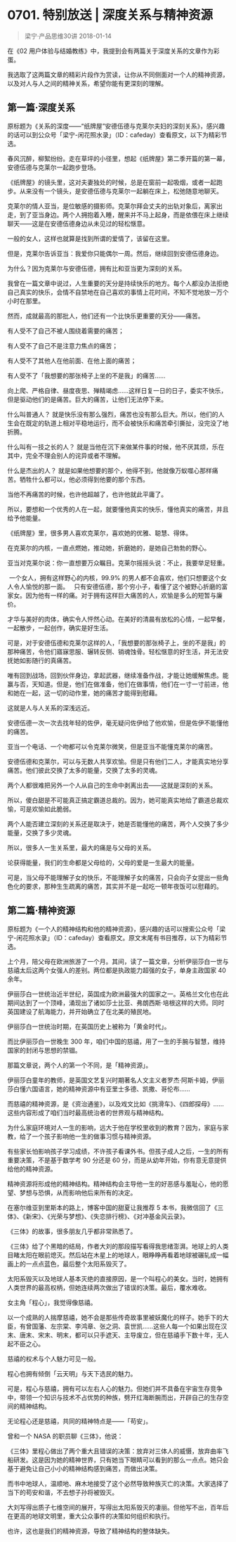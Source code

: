 # 0701. 特别放送 | 深度关系与精神资源
> 梁宁·产品思维30讲
2018-01-14

在《02 用户体验与结婚教练》中，我提到会有两篇关于深度关系的文章作为彩蛋。

我选取了这两篇文章的精彩片段作为赏读，让你从不同侧面对一个人的精神资源，以及对人与人之间的精神关系，希望你能有更深刻的理解。

## 第一篇·深度关系
原标题为《关系的深度——“纸牌屋”安德伍德与克莱尔夫妇的深刻关系》，感兴趣的话可以到公众号「梁宁-闲花照水录」（ID：cafeday）查看原文，以下为精彩节选。

春风沉醉，柳絮纷纷。走在草坪的小径里，想起《纸牌屋》第二季开篇的第一幕，安德伍德与克莱尔一起跑步登场。

《纸牌屋》的镜头里，这对夫妻独处的时候，总是在窗前一起吸烟，或者一起跑步。从来没有一个镜头，是安德伍德与克莱尔一起躺在床上，松弛随意地聊天。

克莱尔的情人亚当，是位敏感的摄影师。克莱尔拜会丈夫的出轨对象后，离家出走，到了亚当身边。两个人拥抱着入睡，醒来并不马上起身，而是依偎在床上继续聊天——这是在安德伍德身边从未见过的轻松惬意。

一般的女人，这样也就算是找到所谓的爱情了，该留在这里。

但是，克莱尔告诉亚当：我爱你只能偶尔一周。然后，继续回到安德伍德身边。

为什么？因为克莱尔与安德伍德，拥有比和亚当更为深刻的关系。

我曾在一篇文章中说过，人生重要的天分是持续快乐的地方。每个人都没办法拒绝自己真实的快乐，会情不自禁地在自己喜欢的事情上花时间，不知不觉地放一万个小时在那里。

然而，成就最高的那批人，他们还有一个比快乐更重要的天分——痛苦。

有人受不了自己不被人围绕着需要的痛苦；

有人受不了自己不是注意力焦点的痛苦；

有人受不了其他人在他前面、在他上面的痛苦；

有人受不了「我想要的那张椅子上坐的不是我」的痛苦……

向上爬、严格自律、昼度夜思、殚精竭虑……这样日复一日的日子，委实不快乐，但是驱动他们的是痛苦。巨大的痛苦，让他们无法停下来。

什么叫普通人？ 就是快乐没有那么强烈，痛苦也没有那么巨大。所以，他们的人生会在既定的轨道上相对平稳地运行，而不会被快乐和痛苦牵引撕扯，没完没了地折腾。

什么叫有一技之长的人？ 就是当他在沉下来做某件事的时候，他不厌其烦，乐在其中，完全不理会别人的诧异或者不理解。

什么是杰出的人？ 就是如果他想要的那个，他得不到，他就像万蚁噬心那样痛苦。牺牲什么都可以，他必须得到他要的那个东西。

当他不再痛苦的时候，也许他超越了，也许他就此平庸了。

所以，要想和一个优秀的人在一起，就要懂他真实的快乐，懂他真实的痛苦，并且给予他能量。

《纸牌屋》里，很多男人喜欢克莱尔，喜欢她的优雅、聪慧、得体。

在克莱尔的内核，一直点燃她，推动她，折磨她的，是她自己勃勃的野心。

亚当对克莱尔说：你一直想要万众瞩目。克莱尔摇摇头说：不止，我要举足轻重。

 一个女人，拥有这样野心的内核，99.9% 的男人都不会喜欢，他们只想要这个女人令人愉悦的那一面。
 
只有安德伍德，那个穷小子，看懂了这个被野心折磨的富家女。因为他有一样的痛。对于拥有这样巨大痛苦的人，欢愉是多么的短暂与廉价。

才华与美好的肉体，确实令人怦然心动。在美好的清晨有放松的心情，一起早餐，一起散步，一起创作，确实是好生活。

可是，对于安德伍德和克莱尔这样的人，「我想要的那张椅子上，坐的不是我」的那种痛苦，令他们寤寐思服、辗转反侧、销魂蚀骨。轻松惬意的好生活，并无法安抚她如影随行的真痛苦。

唯有回到战场，回到伙伴身边，拿起武器，继续准备作战，才能让她缓解焦虑。能赢与否，天知道。但是，他们在做准备，他们在做事情，他们在一寸一寸前进，他和她在一起，这一切的动作里，她的痛苦才能得到慰藉。

这就是人与人关系的深浅远近。

安德伍德一次一次去找年轻的佐伊，毫无疑问佐伊给了他欢愉，但是佐伊不能懂他的痛苦。

亚当一个电话、一个吻都可以令克莱尔微笑，但是亚当不能懂克莱尔的痛苦。

安德伍德和克莱尔，可以与无数人共享欢愉。但是只有他们二人，才能真实地分享痛苦。他们彼此交换了太多的能量，交换了太多的灵魂。

两个人都很难把另外一个人从自己的生命中剥离出去——这就是深刻的关系。

所以，傻白甜是不可能真正搞定霸道总裁的。因为，她可能真实地给了霸道总裁欢愉，可是欢愉如此脆弱。

两个人能否建立深刻的关系还是取决于，她是否能懂他的痛苦，两个人交换了多少能量，交换了多少灵魂。

所以，很多人一生关系里，最大的痛是与父母的关系。

论获得能量，我们的生命都是父母给的，父母的爱是一生最大的能量。

可是，当父母不能理解子女的快乐，不能理解子女的痛苦，只会向子女提出一些角色化的要求，那种生生疏离的痛苦，其实并不是一起吃一顿年夜饭可以慰藉的。

## 第二篇·精神资源
原标题为《一个人的精神结构和他的精神资源》，感兴趣的话可以搜索公众号「梁宁-闲花照水录」（ID：cafeday）查看原文。原文末尾有书目推荐，以下为精彩节选。

上个月，陪父母在欧洲旅游了一个月。其间，读了一篇文章，分析伊丽莎白一世与慈禧太后这两个女强人的差别。两位都是执政能力超强的女子，单身主政国家 40 余年。

伊丽莎白一世统治近半世纪，英国成为欧洲最强大的国家之一。英格兰文化也在此期间达到了一个顶峰，涌现出了诸如莎士比亚、弗朗西斯·培根这样的大师。同时英国建设了航海能力，并开始确立了在北美的殖民地。

伊丽莎白一世统治时期，在英国历史上被称为「黄金时代」。

而比伊丽莎白一世晚生 300 年，咱们中国的慈禧，用了一生的手腕与智慧，维持国家的封闭与思想的禁锢。

那篇文章说，两个人的第一个不同，是「精神资源」。

伊丽莎白童年的教师，是英国文艺复兴时期著名人文主义者罗杰·阿斯卡姆，伊丽莎白懂六国语言，她的精神资源中有亚里士多德、凯撒、哥伦布......

而慈禧的精神资源，是《资治通鉴》，以及戏文比如《挑滑车》、《四郎探母》……这些内容形成了咱们当时最高统治者的世界观与精神结构。

为什么家庭环境对人一生的影响，远大于他在学校里收到的教育？因为，家庭与家教，给了一个孩子影响他一生的做事习惯与精神资源。

有些家长怕影响孩子学习成绩，不许孩子看课外书。但孩子成人之后，一生的所有重要决策，不是基于数学考 90 分还是 60 分，而是从幼年开始，你有意无意提供给他的精神资源。

精神资源将形成他的精神结构。精神结构会主导他一生的好恶感与羞耻心，他的愿望、梦想与恐惧，从而影响他后来所有的决定。

在塞尔维亚到里斯本的路上，博客中国的甜夏让我推荐 5 本书，我微信回了《三体》、《新宋》、《光荣与梦想》、《失恋排行榜》、《对冲基金风云录》。

《三体》的故事，很多朋友几乎都非常熟悉了。

《三体》给了个黑暗的结局，作者大刘的那段描写看得我思绪澎湃。地球上的人类目睹太阳在眼前熄灭。然后站在木星上的地球人，眼睁睁再看着地球被碾轧成一幅画上的一点点蓝色，最后整个太阳系毁灭了。

太阳系毁灭以及地球人基本灭绝的直接原因，是一个叫程心的美女。当时，她拥有人类世界的最高权柄，但她连续两次做出了错误的决策。最后，覆水难收。

女主角「程心」，我觉得像慈禧。

以一个成熟的人揣摩慈禧，她不会是那些传奇故事里被妖魔化的样子。她手下的大臣，有曾国藩、左宗棠、李鸿章、张之洞、袁世凯……这些人每一个如果出现在汉末、唐末、宋末、明末，都可以只手遮天、主导废立，但在慈禧手下数十年，无人起不臣之心。

慈禧的权术与个人魅力可见一般。

程心也拥有倾倒「云天明」与天下选民的魅力。

可是，程心与慈禧，拥有可以左右人心的魅力。但她们并不具备在宇宙生存竞争中，带领一个知识与技术不占优势的种族，劈开红海断腕而出，开辟自己的生存空间的精神结构。

无论程心还是慈禧，共同的精神特点是——「苟安」。

曾和一个 NASA 的职员聊《三体》，他说：

《三体》里程心做出了两个重大且错误的决策：放弃对三体人的威慑，放弃曲率飞船研发。这是因为她的精神世界，只有她当下眼睛可以看到的那么一点点。她只会基于避免让自己小小的精神结构感到痛苦，而做出决策。

而书中地球人，温顺地、麻木地接受了这个必然导致种族灭亡的决策。大家选择了当下的苟安和谐，不去想子孙将被毁灭。

大刘写得出质子七维空间的展开，写得出太阳系毁灭的凄丽。但他写不出，百年后在更高的地球文明里，重大公众事件的决策如何组织和执行。

也许，这也是我们的精神资源，导致了精神结构的整体缺失。



